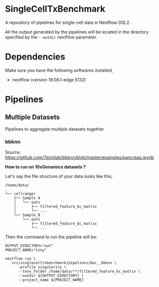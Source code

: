 # SingleCellTxBenchmark

A repository of pipelines for single-cell data in Nextflow DSL2.

All the output generated by the pipelines will be located in the directory specified by the `--outdir` nextflow parameter.

# Dependencies

Make sure you have the following softwares installed,
- nextflow (version 19.08.1-edge.5132)

# Pipelines

## Multiple Datasets

Pipelines to aggregate multiple datasets together.

### bbknn 
Source: https://github.com/Teichlab/bbknn/blob/master/examples/pancreas.ipynb

**How to run on 10xGenomics datasets ?**

Let's say the file structure of your data looks like this,

```
/home/data/
.
└── cellranger
    ├── Sample A
    │   └── outs
    │       ├── filtered_feature_bc_matrix
    │       └── ...
    └── Sample_B
        └── outs
            ├── filtered_feature_bc_matrix
            └── ...
```

Then the command to run the pipeline will be:

```{bash}
OUTPUT_DIRECTORY="out"
PROJECT_NAME="tiny"

nextflow run \
   src/singlecelltxbenchmark/pipelines/bec__bbknn \
      -profile singularity \
      --tenx_folder /home/data/**/filtered_feature_bc_matrix \
      --outdir ${OUTPUT_DIRECTORY} \
      --project_name ${PROJECT_NAME}
```